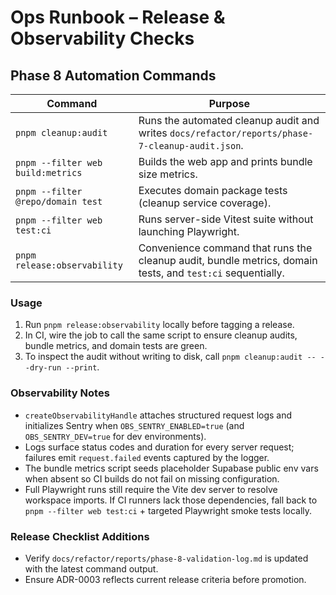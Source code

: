 # Ops Runbook – Release & Observability Checks

## Phase 8 Automation Commands

| Command | Purpose |
|---------|---------|
| `pnpm cleanup:audit` | Runs the automated cleanup audit and writes `docs/refactor/reports/phase-7-cleanup-audit.json`. |
| `pnpm --filter web build:metrics` | Builds the web app and prints bundle size metrics. |
| `pnpm --filter @repo/domain test` | Executes domain package tests (cleanup service coverage). |
| `pnpm --filter web test:ci` | Runs server-side Vitest suite without launching Playwright. |
| `pnpm release:observability` | Convenience command that runs the cleanup audit, bundle metrics, domain tests, and `test:ci` sequentially. |

### Usage
1. Run `pnpm release:observability` locally before tagging a release.
2. In CI, wire the job to call the same script to ensure cleanup audits, bundle metrics, and domain tests are green.
3. To inspect the audit without writing to disk, call `pnpm cleanup:audit -- --dry-run --print`.

### Observability Notes
- `createObservabilityHandle` attaches structured request logs and initializes Sentry when `OBS_SENTRY_ENABLED=true` (and `OBS_SENTRY_DEV=true` for dev environments).
- Logs surface status codes and duration for every server request; failures emit `request.failed` events captured by the logger.
- The bundle metrics script seeds placeholder Supabase public env vars when absent so CI builds do not fail on missing configuration.
- Full Playwright runs still require the Vite dev server to resolve workspace imports. If CI runners lack those dependencies, fall back to `pnpm --filter web test:ci` + targeted Playwright smoke tests locally.

### Release Checklist Additions
- Verify `docs/refactor/reports/phase-8-validation-log.md` is updated with the latest command output.
- Ensure ADR-0003 reflects current release criteria before promotion.
